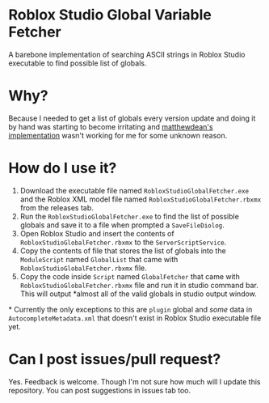 # Roblox Studio Global Variable Fetcher
 A barebone implementation of searching ASCII strings in Roblox Studio executable to find possible list of globals.

# Why?
 Because I needed to get a list of globals every version update and doing it by hand was starting to become irritating and [matthewdean's implementation](https://github.com/matthewdean/roblox-global-variable-enumerator) wasn't working for me for some unknown reason.

# How do I use it?
 1. Download the executable file named `RobloxStudioGlobalFetcher.exe` and the Roblox XML model file named `RobloxStudioGlobalFetcher.rbxmx` from the releases tab.
 2. Run the `RobloxStudioGlobalFetcher.exe` to find the list of possible globals and save it to a file when prompted a `SaveFileDiolog`.
 3. Open Roblox Studio and insert the contents of `RobloxStudioGlobalFetcher.rbxmx` to the `ServerScriptService`.
 4. Copy the contents of file that stores the list of globals into the `ModuleScript` named `GlobalList` that came with `RobloxStudioGlobalFetcher.rbxmx` file.
 5. Copy the code inside `Script` named `GlobalFetcher` that came with `RobloxStudioGlobalFetcher.rbxmx` file and run it in studio command bar. This will output \*almost all of the valid globals in studio output window.

 \* Currently the only exceptions to this are `plugin` global and *some* data in `AutocompleteMetadata.xml` that doesn't exist in Roblox Studio executable file yet.

# Can I post issues/pull request?
 Yes. Feedback is welcome. Though I'm not sure how much will I update this repository. You can post suggestions in issues tab too.
